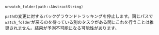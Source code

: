 ```
unwatch_folder(path::AbstractString)
```

`path`の変更に対するバックグラウンドトラッキングを停止します。同じパスで`watch_folder`が戻るのを待っている別のタスクがある間にこれを行うことは推奨されません。結果が予測不可能になる可能性があります。
